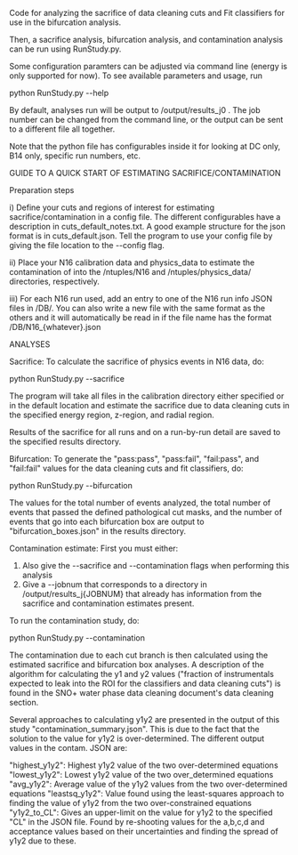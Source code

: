 Code for analyzing the sacrifice of data cleaning cuts and
Fit classifiers for use in the bifurcation analysis.


Then, a sacrifice analysis, bifurcation analysis, and contamination analysis
 can be run using RunStudy.py.

Some configuration paramters can be adjusted via command line (energy is only
supported for now).  To see available parameters and usage, run

python RunStudy.py --help

By default, analyses run will be output to /output/results_j0 .  The job
number can be changed from the command line, or the output can be sent to
a different file all together.

Note that the python file has configurables inside it for looking at DC only,
B14 only, specific run numbers, etc.

GUIDE TO A QUICK START OF ESTIMATING SACRIFICE/CONTAMINATION

Preparation steps

i) Define your cuts and regions of interest for estimating sacrifice/contamination
in a config file. The different configurables have a description in 
cuts_default_notes.txt.  A good example structure for the json format is in
cuts_default.json.  Tell the program to use your config file by giving the file 
location to the --config flag.

ii) Place your N16 calibration data and physics_data to estimate the contamination of
into the /ntuples/N16 and /ntuples/physics_data/ directories, respectively.

iii) For each N16 run used, add an entry to one of the N16 run info JSON files in
/DB/.  You can also write a new file with the same format as the others and it
will automatically be read in if the file name has the format /DB/N16_{whatever}.json

ANALYSES

Sacrifice: To calculate the sacrifice of physics events in N16 data, do:

python RunStudy.py --sacrifice

The program will take all files in the calibration directory either specified or
in the default location and estimate the sacrifice due to data cleaning cuts in
the specified energy region, z-region, and radial region.  

Results of the sacrifice for all runs and on a run-by-run detail are saved to the
specified results directory.  

Bifurcation: To generate the "pass:pass", "pass:fail", "fail:pass", and "fail:fail"
values for the data cleaning cuts and fit classifiers, do:

python RunStudy.py --bifurcation

The values for the total number of events analyzed, the total number of events that
passed the defined pathological cut masks, and the number of events that go into
each bifurcation box are output to "bifurcation_boxes.json" in the results directory.

Contamination estimate: First you must either:

1) Also give the --sacrifice and --contamination flags when performing this analysis
2) Give a --jobnum that corresponds to a directory in /output/results_j{JOBNUM} that
already has information from the sacrifice and contamination estimates present.

To run the contamination study, do:

python RunStudy.py --contamination

The contamination due to each cut branch is then calculated using the estimated
sacrifice and bifurcation box analyses.  A description of the algorithm for calculating
the y1 and y2 values ("fraction of instrumentals expected to leak into the ROI for
the classifiers and data cleaning cuts") is found in the SNO+ water phase data
cleaning document's data cleaning section.

Several approaches to calculating y1y2 are presented in the output of this study
"contamination_summary.json".  This is due to the fact that the solution to the
value for y1y2 is over-determined.  The different output values in the contam. JSON
are:

"highest_y1y2": Highest y1y2 value of the two over-determined equations
"lowest_y1y2": Lowest y1y2 value of the two over_determined equations
"avg_y1y2": Average value of the y1y2 values from the two over-determined equations
"leastsq_y1y2": Value found using the least-squares approach to finding the value
of y1y2 from the two over-constrained equations
"y1y2_to_CL": Gives an upper-limit on the value for y1y2 to the specified "CL" in 
the JSON file.  Found by re-shooting values for the a,b,c,d and acceptance values
based on their uncertainties and finding the spread of y1y2 due to these.

